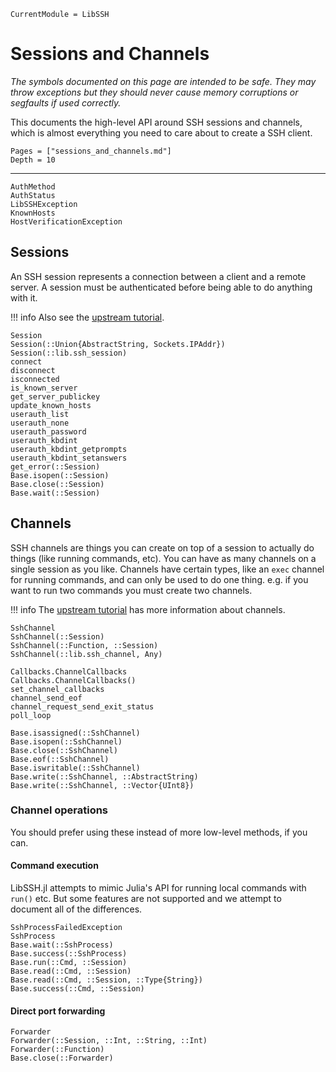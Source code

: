 ```@meta
CurrentModule = LibSSH
```

# Sessions and Channels

*The symbols documented on this page are intended to be safe. They may throw
exceptions but they should never cause memory corruptions or segfaults if used
correctly.*

This documents the high-level API around SSH sessions and channels, which is
almost everything you need to care about to create a SSH client.

```@contents
Pages = ["sessions_and_channels.md"]
Depth = 10
```

---

```@docs
AuthMethod
AuthStatus
LibSSHException
KnownHosts
HostVerificationException
```

## Sessions

An SSH session represents a connection between a client and a remote server. A
session must be authenticated before being able to do anything with it.

!!! info
    Also see the [upstream
    tutorial](https://api.libssh.org/stable/libssh_tutor_guided_tour.html).

```@docs
Session
Session(::Union{AbstractString, Sockets.IPAddr})
Session(::lib.ssh_session)
connect
disconnect
isconnected
is_known_server
get_server_publickey
update_known_hosts
userauth_list
userauth_none
userauth_password
userauth_kbdint
userauth_kbdint_getprompts
userauth_kbdint_setanswers
get_error(::Session)
Base.isopen(::Session)
Base.close(::Session)
Base.wait(::Session)
```

## Channels

SSH channels are things you can create on top of a session to actually do things
(like running commands, etc). You can have as many channels on a single session
as you like. Channels have certain types, like an `exec` channel for running
commands, and can only be used to do one thing. e.g. if you want to run two
commands you must create two channels.

!!! info
    The [upstream
    tutorial](https://api.libssh.org/stable/libssh_tutor_shell.html) has more
    information about channels.

```@docs
SshChannel
SshChannel(::Session)
SshChannel(::Function, ::Session)
SshChannel(::lib.ssh_channel, Any)

Callbacks.ChannelCallbacks
Callbacks.ChannelCallbacks()
set_channel_callbacks
channel_send_eof
channel_request_send_exit_status
poll_loop

Base.isassigned(::SshChannel)
Base.isopen(::SshChannel)
Base.close(::SshChannel)
Base.eof(::SshChannel)
Base.iswritable(::SshChannel)
Base.write(::SshChannel, ::AbstractString)
Base.write(::SshChannel, ::Vector{UInt8})
```

### Channel operations

You should prefer using these instead of more low-level methods, if you can.

#### Command execution

LibSSH.jl attempts to mimic Julia's API for running local commands with `run()`
etc. But some features are not supported and we attempt to document all of the
differences.

```@docs
SshProcessFailedException
SshProcess
Base.wait(::SshProcess)
Base.success(::SshProcess)
Base.run(::Cmd, ::Session)
Base.read(::Cmd, ::Session)
Base.read(::Cmd, ::Session, ::Type{String})
Base.success(::Cmd, ::Session)
```

#### Direct port forwarding

```@docs
Forwarder
Forwarder(::Session, ::Int, ::String, ::Int)
Forwarder(::Function)
Base.close(::Forwarder)
```
